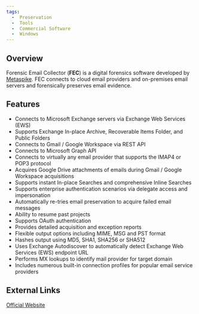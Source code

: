 ```yaml
---
tags:
  -  Preservation
  -  Tools
  -  Commercial Software
  -  Windows
---
```


## Overview
Forensic Email Collector (**FEC**) is a digital forensics software
developed by [Metaspike](metaspike.md). FEC connects to cloud
email providers and on-premises email servers and forensically preserves email evidence.

## Features

- Connects to Microsoft Exchange servers via Exchange Web Services (EWS)
- Supports Exchange In-place Archive, Recoverable Items Folder, and Public Folders
- Connects to Gmail / Google Workspace via REST API
- Connects to Microsoft Graph API
- Connects to virtually any email provider that supports the IMAP4 or POP3
  protocol
- Acquires Google Drive attachments of emails during Gmail / Google Workspace acquisitions
- Supports instant In-place Searches and comprehensive Inline Searches
- Supports enterprise authentication scenarios via delegate access and impersonation
- Automatically re-tries email preservation to acquire failed email
  messages
- Ability to resume past projects
- Supports OAuth authentication
- Provides detailed acquisition and exception reports
- Flexible output options including MIME, MSG and PST format
- Hashes output using MD5, SHA1, SHA256 or SHA512
- Uses Exchange Autodiscover to automatically detect Exchange Web
  Services (EWS) endpoint URL
- Performs MX lookups to identify mail provider for target domain
- Includes numerous built-in connection profiles for popular email
  service providers

## External Links

[Official Website](https://www.metaspike.com/forensic-email-collector/)


